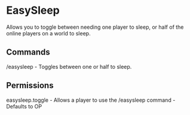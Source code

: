# EasySleep
Allows you to toggle between needing one player to sleep, or half of the online players on a world to sleep.

## Commands
/easysleep - Toggles between one or half to sleep.

## Permissions
easysleep.toggle - Allows a player to use the /easysleep command - Defaults to OP